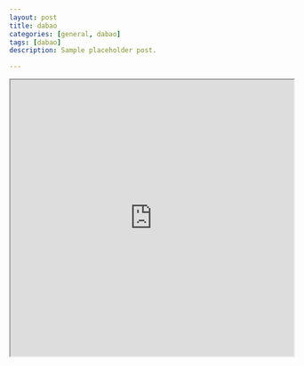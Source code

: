 ```yaml
---
layout: post
title: dabao
categories: [general, dabao]
tags: [dabao]
description: Sample placeholder post.

---
```




<iframe height=498 width=510 src="https://www.ixigua.com/i6813961096676770317/">
